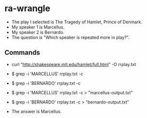 # ra-wrangle
- The play I selected is The Tragedy of Hamlet, Prince of Denmark.
- My speaker 1 is Marcellus.
- My speaker 2 is Bernardo.
- The question is "Which speaker is repeated more in play?".
## Commands
- curl "http://shakespeare.mit.edu/hamlet/full.html" -O rrplay.txt
- $ grep -i 'MARCELLUS' rrplay.txt -c
- $ grep -i 'BERNARDO' rrplay.txt -c
- $ grep -i 'MARCELLUS' rrplay.txt -c > "marcellus-output.txt"
- $ grep -i 'BERNARDO' rrplay.txt -c > "bernardo-output.txt"

- The answer is Marcellus.
